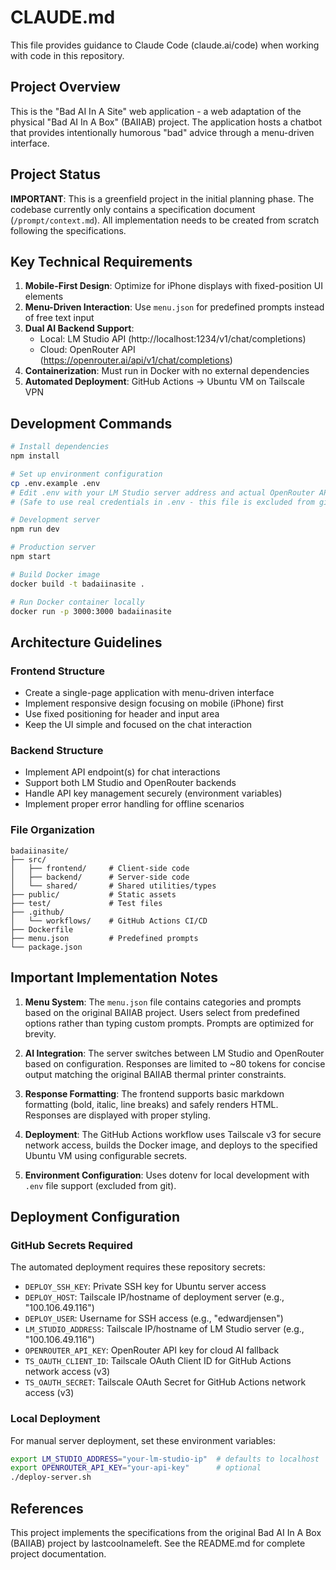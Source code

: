 # CLAUDE.md

This file provides guidance to Claude Code (claude.ai/code) when working with code in this repository.

## Project Overview

This is the "Bad AI In A Site" web application - a web adaptation of the physical "Bad AI In A Box" (BAIIAB) project. The application hosts a chatbot that provides intentionally humorous "bad" advice through a menu-driven interface.

## Project Status

**IMPORTANT**: This is a greenfield project in the initial planning phase. The codebase currently only contains a specification document (`/prompt/context.md`). All implementation needs to be created from scratch following the specifications.

## Key Technical Requirements

1. **Mobile-First Design**: Optimize for iPhone displays with fixed-position UI elements
2. **Menu-Driven Interaction**: Use `menu.json` for predefined prompts instead of free text input
3. **Dual AI Backend Support**:
   - Local: LM Studio API (http://localhost:1234/v1/chat/completions)
   - Cloud: OpenRouter API (https://openrouter.ai/api/v1/chat/completions)
4. **Containerization**: Must run in Docker with no external dependencies
5. **Automated Deployment**: GitHub Actions → Ubuntu VM on Tailscale VPN

## Development Commands

```bash
# Install dependencies
npm install

# Set up environment configuration
cp .env.example .env
# Edit .env with your LM Studio server address and actual OpenRouter API key
# (Safe to use real credentials in .env - this file is excluded from git)

# Development server
npm run dev

# Production server
npm start

# Build Docker image
docker build -t badaiinasite .

# Run Docker container locally
docker run -p 3000:3000 badaiinasite
```

## Architecture Guidelines

### Frontend Structure
- Create a single-page application with menu-driven interface
- Implement responsive design focusing on mobile (iPhone) first
- Use fixed positioning for header and input area
- Keep the UI simple and focused on the chat interaction

### Backend Structure
- Implement API endpoint(s) for chat interactions
- Support both LM Studio and OpenRouter backends
- Handle API key management securely (environment variables)
- Implement proper error handling for offline scenarios

### File Organization
```
badaiinasite/
├── src/
│   ├── frontend/     # Client-side code
│   ├── backend/      # Server-side code
│   └── shared/       # Shared utilities/types
├── public/           # Static assets
├── test/             # Test files
├── .github/
│   └── workflows/    # GitHub Actions CI/CD
├── Dockerfile
├── menu.json         # Predefined prompts
└── package.json
```

## Important Implementation Notes

1. **Menu System**: The `menu.json` file contains categories and prompts based on the original BAIIAB project. Users select from predefined options rather than typing custom prompts. Prompts are optimized for brevity.

2. **AI Integration**: The server switches between LM Studio and OpenRouter based on configuration. Responses are limited to ~80 tokens for concise output matching the original BAIIAB thermal printer constraints.

3. **Response Formatting**: The frontend supports basic markdown formatting (bold, italic, line breaks) and safely renders HTML. Responses are displayed with proper styling.

4. **Deployment**: The GitHub Actions workflow uses Tailscale v3 for secure network access, builds the Docker image, and deploys to the specified Ubuntu VM using configurable secrets.

5. **Environment Configuration**: Uses dotenv for local development with `.env` file support (excluded from git).

## Deployment Configuration

### GitHub Secrets Required
The automated deployment requires these repository secrets:
- `DEPLOY_SSH_KEY`: Private SSH key for Ubuntu server access
- `DEPLOY_HOST`: Tailscale IP/hostname of deployment server (e.g., "100.106.49.116")
- `DEPLOY_USER`: Username for SSH access (e.g., "edwardjensen")
- `LM_STUDIO_ADDRESS`: Tailscale IP/hostname of LM Studio server (e.g., "100.106.49.116")
- `OPENROUTER_API_KEY`: OpenRouter API key for cloud AI fallback
- `TS_OAUTH_CLIENT_ID`: Tailscale OAuth Client ID for GitHub Actions network access (v3)
- `TS_OAUTH_SECRET`: Tailscale OAuth Secret for GitHub Actions network access (v3)

### Local Deployment
For manual server deployment, set these environment variables:
```bash
export LM_STUDIO_ADDRESS="your-lm-studio-ip"  # defaults to localhost
export OPENROUTER_API_KEY="your-api-key"      # optional
./deploy-server.sh
```

## References

This project implements the specifications from the original Bad AI In A Box (BAIIAB) project by lastcoolnameleft. See the README.md for complete project documentation.
